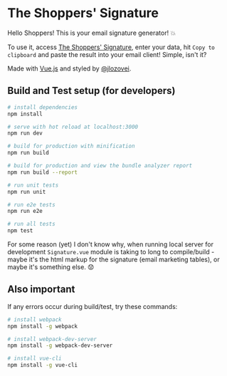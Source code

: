 # The Shoppers' Signature

Hello Shoppers! This is your email signature generator! :boom:  

To use it, access [The Shoppers' Signature](https://jlozovei.github.io/shoppers-signature/), enter your data, hit `Copy to clipboard` and paste the result into your email client! Simple, isn't it?  

Made with [Vue.js](https://vuejs.org/) and styled by [@jlozovei](https://github.com/jlozovei).  

## Build and Test setup (for developers)

``` bash
# install dependencies
npm install

# serve with hot reload at localhost:3000
npm run dev

# build for production with minification
npm run build

# build for production and view the bundle analyzer report
npm run build --report

# run unit tests
npm run unit

# run e2e tests
npm run e2e

# run all tests
npm test
```

For some reason (yet) I don't know why, when running local server for development `Signature.vue` module is taking to long to compile/build - maybe it's the html markup for the signature (email marketing tables), or maybe it's something else. :worried:  

## Also important

If any errors occur during build/test, try these commands:

``` bash
# install webpack
npm install -g webpack

# install webpack-dev-server
npm install -g webpack-dev-server

# install vue-cli
npm install -g vue-cli
```
